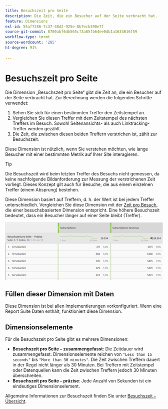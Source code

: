 ```yaml
---
title: Besuchszeit pro Seite
description: Die Zeit, die ein Besucher auf der Seite verbracht hat.
feature: Dimensions
exl-id: 55af7286-7c37-48d2-925e-8b7ecb390e7f
source-git-commit: 8700abf6db565cf3a85fb64ee0db1a1634616f59
workflow-type: tm+mt
source-wordcount: '285'
ht-degree: 91%

---
```


# Besuchszeit pro Seite

Die Dimension „Besuchszeit pro Seite“ gibt die Zeit an, die ein Besucher auf der Seite verbracht hat. Zur Berechnung werden die folgenden Schritte verwendet:

1. Sehen Sie sich für einen bestimmten Treffer den Zeitstempel an.
2. Vergleichen Sie diesen Treffer mit dem Zeitstempel des nächsten Treffers im Besuch. Sowohl Seitenansichts- als auch Linktracking-Treffer werden gezählt.
3. Die Zeit, die zwischen diesen beiden Treffern verstrichen ist, zählt zur Besuchszeit.

Diese Dimension ist nützlich, wenn Sie verstehen möchten, wie lange Besucher mit einer bestimmten Metrik auf Ihrer Site interagieren.

>[!TIP]
>
>Die Besuchszeit wird beim letzten Treffer des Besuchs nicht gemessen, da keine nachfolgende Bildanforderung zur Messung der verstrichenen Zeit vorliegt. Dieses Konzept gilt auch für Besuche, die aus einem einzelnen Treffer (einem Absprung) bestehen.

Diese Dimension basiert auf Treffern, d. h. der Wert ist bei jedem Treffer unterschiedlich. Vergleichen Sie diese Dimension mit der [Zeit pro Besuch](time-spent-per-visit.md), die einer besuchsbasierten Dimension entspricht. Eine höhere Besuchszeit bedeutet, dass ein Besucher länger auf einer Seite bleibt (Treffer).

![Besuchszeit pro Seite](../metrics/assets/time-spent2.png)

## Füllen dieser Dimension mit Daten

Diese Dimension ist bei allen Implementierungen vorkonfiguriert. Wenn eine Report Suite Daten enthält, funktioniert diese Dimension.

## Dimensionselemente

Für die Besuchszeit pro Seite gibt es mehrere Dimensionen:

* **Besuchszeit pro Seite – zusammengefasst**: Die Zeitdauer wird zusammengefasst. Dimensionselemente reichen von `"Less than 15 seconds"` bis `"More than 30 minutes"`. Die Zeit zwischen Treffern dauert in der Regel nicht länger als 30 Minuten. Bei Treffern mit Zeitstempel oder Datenquellen kann die Zeit zwischen Treffern jedoch 30 Minuten überschreiten.
* **Besuchszeit pro Seite – präzise**: Jede Anzahl von Sekunden ist ein eindeutiges Dimensionselement.

Allgemeine Informationen zur Besuchszeit finden Sie unter [Besuchszeit – Übersicht](../metrics/time-spent.md).
